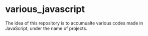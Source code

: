 # various_javascript
The idea of this repository is to accumualte various codes made in JavaScript, under the name of projects.
